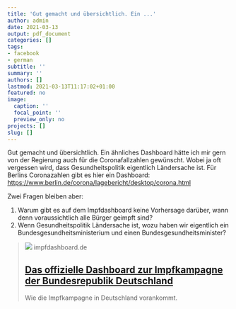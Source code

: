 ```yaml
---
title: 'Gut gemacht und übersichtlich. Ein ...'
author: admin
date: 2021-03-13
output: pdf_document
categories: []
tags:
- facebook
- german
subtitle: ''
summary: ''
authors: []
lastmod: 2021-03-13T11:17:02+01:00
featured: no
image:
  caption: ''
  focal_point: ''
  preview_only: no
projects: []
slug: []
---
```

Gut gemacht und übersichtlich. Ein ähnliches Dashboard hätte ich mir gern von der Regierung auch für die Coronafallzahlen gewünscht.   Wobei ja oft vergessen wird, dass Gesundheitspolitik eigentlich Ländersache ist. Für Berlins Coronazahlen gibt es hier ein Dashboard:  https://www.berlin.de/corona/lagebericht/desktop/corona.html

Zwei Fragen bleiben aber:
1. Warum gibt es auf dem Impfdashboard keine Vorhersage darüber, wann denn voraussichtlich alle Bürger geimpft sind?
2. Wenn Gesundheitspolitik Ländersache ist, wozu haben wir eigentlich ein Bundesgesundheitsministerium und einen Bundesgesundheitsminister?
> [![](https://impfdashboard.de/static/og-image.jpg)](https://impfdashboard.de/)
> impfdashboard.de
> ## [Das offizielle Dashboard zur Impfkampagne der Bundesrepublik Deutschland](https://impfdashboard.de/)
>
>Wie die Impfkampagne in Deutschland vorankommt.

